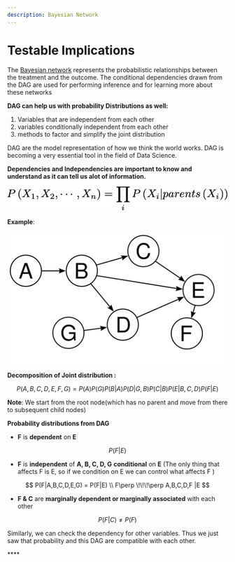 ```yaml
---
description: Bayesian Network
---
```


# Testable Implications

The [Bayesian network](https://en.wikipedia.org/wiki/Bayesian_network) represents the probabilistic relationships between the treatment and the outcome. The conditional dependencies drawn from the DAG are used for performing inference and for learning more about these networks

**DAG can help us with probability Distributions as well:**

1. Variables that are independent from each other
2. variables conditionally independent from each other
3. methods to factor and simplify the joint distribution

DAG are the model representation of how we think the world works. DAG is becoming a very essential tool in the field of Data Science.

**Dependencies and Independencies are important to know and understand as it can tell us alot of information.**

![](../.gitbook/assets/image%20%2827%29.png)

**Example**:

![](../.gitbook/assets/image%20%2818%29.png)

**Decomposition of Joint distribution :**

$$
P(A,B,C,D,E,F,G) = P(A) P(G) P(B|A) P(D|G,B) P(C|B) P(E|B,C,D) P(F|E)
$$

**Note**: We start from the root node\(which has no parent and move from there to subsequent child nodes\)

**Probability distributions from DAG**

* **F** is **dependent** on **E**

$$
P(F|E)
$$

* **F** is **independent** of **A, B, C, D, G** **conditional** on **E** \(The only thing that affects F is E, so if we condition on E we can control what affects F \)

$$
P(F|A,B,C,D,E,G) = P(F|E)  \\
F\perp \!\!\!\perp A,B,C,D,F |E
$$

* **F & C** are **marginally dependent or marginally associated** with each other

$$
P(F|C) \neq  P(F)
$$

Similarly, we can check the dependency for other variables. Thus we just saw that probability and this DAG are compatible with each other.

\*\*\*\*


